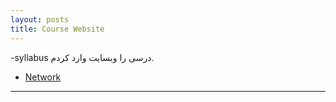 ```yaml
---
layout: posts
title: Course Website
---
```


-syllabus درسی را وبسایت وارد کردم.
* [Network](https://azadehdarabi.github.io/Network/)

---